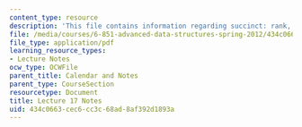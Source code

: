 ```yaml
---
content_type: resource
description: 'This file contains information regarding succinct: rank, select, tries.'
file: /media/courses/6-851-advanced-data-structures-spring-2012/434c0663cec6cc3c68ad8af392d1893a_MIT6_851S12_Lec17.pdf
file_type: application/pdf
learning_resource_types:
- Lecture Notes
ocw_type: OCWFile
parent_title: Calendar and Notes
parent_type: CourseSection
resourcetype: Document
title: Lecture 17 Notes
uid: 434c0663-cec6-cc3c-68ad-8af392d1893a
---
```

